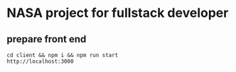 # NASA project for fullstack developer

## prepare front end
    cd client && npm i && npm run start
    http://localhost:3000

    
